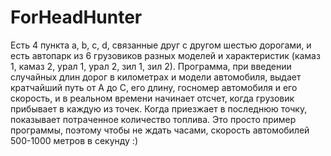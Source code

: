 # ForHeadHunter
Есть 4 пункта a, b, c, d, связанные друг с другом шестью дорогами, 
и есть автопарк из 6 грузовиков разных моделей и характеристик 
(камаз 1, камаз 2, урал 1, урал 2, зил 1, зил 2).
Программа, при введении случайных длин дорог в километрах и модели автомобиля, 
выдает кратчайший путь от А до С, его длину, госномер автомобиля и его скорость,
и в реальном времени начинает отсчет, когда грузовик прибывает в каждую из точек.
Когда приезжает в последнюю точку, показывает потраченное количество топлива.
Это просто пример программы, поэтому чтобы не ждать часами,
скорость автомобилей 500-1000 метров в секунду :)
